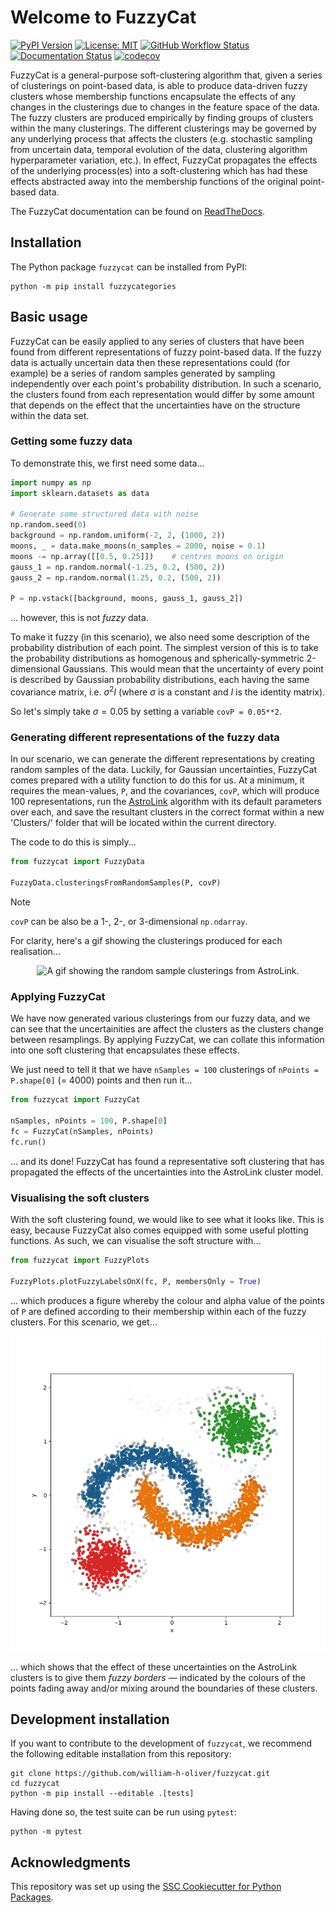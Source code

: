 # Welcome to FuzzyCat

[![PyPI Version](https://img.shields.io/pypi/v/fuzzycategories.svg)](https://pypi.org/project/fuzzycategories/)
[![License: MIT](https://img.shields.io/badge/License-MIT-yellow.svg)](https://opensource.org/licenses/MIT)
[![GitHub Workflow Status](https://img.shields.io/github/actions/workflow/status/william-h-oliver/fuzzycat/ci.yml?branch=main)](https://github.com/william-h-oliver/fuzzycat/actions/workflows/ci.yml)
[![Documentation Status](https://readthedocs.org/projects/fuzzycat/badge/)](https://fuzzycat.readthedocs.io/)
[![codecov](https://codecov.io/gh/william-h-oliver/fuzzycat/branch/main/graph/badge.svg)](https://codecov.io/gh/william-h-oliver/fuzzycat)

FuzzyCat is a general-purpose soft-clustering algorithm that, given a series of clusterings on point-based data, is able to produce data-driven fuzzy clusters whose membership functions encapsulate the effects of any changes in the clusterings due to changes in the feature space of the data. The fuzzy clusters are produced empirically by finding groups of clusters within the many clusterings. The different clusterings may be governed by any underlying process that affects the clusters (e.g. stochastic sampling from uncertain data, temporal evolution of the data, clustering algorithm hyperparameter variation, etc.). In effect, FuzzyCat propagates the effects of the underlying process(es) into a soft-clustering which has had these effects abstracted away into the membership functions of the original point-based data.

The FuzzyCat documentation can be found on [ReadTheDocs](https://fuzzycat.readthedocs.io/).

## Installation

The Python package `fuzzycat` can be installed from PyPI:

```
python -m pip install fuzzycategories
```

## Basic usage

FuzzyCat can be easily applied to any series of clusters that have been found from different representations of fuzzy point-based data. If the fuzzy data is actually uncertain data then these representations could (for example) be a series of random samples generated by sampling independently over each point's probability distribution. In such a scenario, the clusters found from each representation would differ by some amount that depends on the effect that the uncertainties have on the structure within the data set.


### Getting some fuzzy data
To demonstrate this, we first need some data...

```python
import numpy as np
import sklearn.datasets as data

# Generate some structured data with noise
np.random.seed(0)
background = np.random.uniform(-2, 2, (1000, 2))
moons, _ = data.make_moons(n_samples = 2000, noise = 0.1)
moons -= np.array([[0.5, 0.25]])    # centres moons on origin
gauss_1 = np.random.normal(-1.25, 0.2, (500, 2))
gauss_2 = np.random.normal(1.25, 0.2, (500, 2))

P = np.vstack([background, moons, gauss_1, gauss_2])
```

... however, this is not *fuzzy* data.

To make it fuzzy (in this scenario), we also need some description of the probability distribution of each point. The simplest version of this is to take the probability distributions as homogenous and spherically-symmetric 2-dimensional Gaussians. This would mean that the uncertainty of every point is described by Gaussian probability distributions, each having the same covariance matrix, i.e. $\sigma^2 I$ (where $\sigma$ is a constant and $I$ is the identity matrix).

So let's simply take $\sigma = 0.05$ by setting a variable `covP = 0.05**2`.

### Generating different representations of the fuzzy data
In our scenario, we can generate the different representations by creating random samples of the data. Luckily, for Gaussian uncertainties, FuzzyCat comes prepared with a utility function to do this for us. At a minimum, it requires the mean-values, `P`, and the covariances, `covP`, which will produce 100 representations, run the [AstroLink](https://github.com/william-h-oliver/astrolink) algorithm with its default parameters over each, and save the resultant clusters in the correct format within a new 'Clusters/' folder that will be located within the current directory.

The code to do this is simply...

```python
from fuzzycat import FuzzyData

FuzzyData.clusteringsFromRandomSamples(P, covP)
```

> [!NOTE]
> `covP` can be also be a 1-, 2-, or 3-dimensional `np.ndarray`.

For clarity, here's a gif showing the clusterings produced for each realisation...

<p align="center">
  <img src="https://raw.githubusercontent.com/william-h-oliver/fuzzycat/main/images/readme/Resampled_Clusterings.gif" alt="A gif showing the random sample clusterings from AstroLink."/>
</p>


### Applying FuzzyCat
We have now generated various clusterings from our fuzzy data, and we can see that the uncertainities are affect the clusters as the clusters change between resamplings. By applying FuzzyCat, we can collate this information into one soft clustering that encapsulates these effects.

We just need to tell it that we have `nSamples = 100` clusterings of `nPoints = P.shape[0]` (= 4000) points and then run it...

```python
from fuzzycat import FuzzyCat

nSamples, nPoints = 100, P.shape[0]
fc = FuzzyCat(nSamples, nPoints)
fc.run()
```

... and its done! FuzzyCat has found a representative soft clustering that has propagated the effects of the uncertainties into the AstroLink cluster model.

### Visualising the soft clusters
With the soft clustering found, we would like to see what it looks like. This is easy, because FuzzyCat also comes equipped with some useful plotting functions. As such, we can visualise the soft structure with...

```python
from fuzzycat import FuzzyPlots

FuzzyPlots.plotFuzzyLabelsOnX(fc, P, membersOnly = True)
```

... which produces a figure whereby the colour and alpha value of the points of `P` are defined according to their membership within each of the fuzzy clusters. For this scenario, we get...

<p align="center">
  <img src="https://raw.githubusercontent.com/william-h-oliver/fuzzycat/main/images/readme/Fuzzy_Labels_clustered_only.png" alt="AstroLink clusters with progagated uncertainties."/>
</p>

... which shows that the effect of these uncertainties on the AstroLink clusters is to give them *fuzzy borders* &mdash; indicated by the colours of the points fading away and/or mixing around the boundaries of these clusters.

## Development installation

If you want to contribute to the development of `fuzzycat`, we recommend
the following editable installation from this repository:

```
git clone https://github.com/william-h-oliver/fuzzycat.git
cd fuzzycat
python -m pip install --editable .[tests]
```

Having done so, the test suite can be run using `pytest`:

```
python -m pytest
```

## Acknowledgments

This repository was set up using the [SSC Cookiecutter for Python Packages](https://github.com/ssciwr/cookiecutter-python-package).

